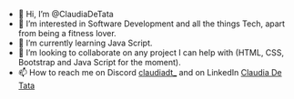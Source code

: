 - 👋 Hi, I’m @ClaudiaDeTata
- 👀 I’m interested in Software Development and all the things Tech, apart from being a fitness lover.
- 🌱 I’m currently learning Java Script.
- 💞️ I’m looking to collaborate on any project I can help with (HTML, CSS, Bootstrap and Java Script for the moment).
- 📫 How to reach me on Discord [claudiadt_](https://discordapp.com/users/1159120358318813284) and on LinkedIn [Claudia De Tata](www.linkedin.com/in/claudia-detata)


<!---
ClaudiaDeTata/ClaudiaDeTata is a ✨ special ✨ repository because its `README.md` (this file) appears on your GitHub profile.
You can click the Preview link to take a look at your changes.
--->
